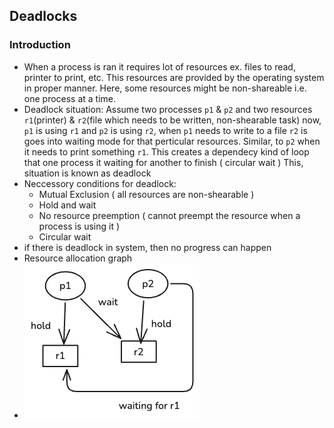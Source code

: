 ## Deadlocks

### Introduction
- When a process is ran it requires lot of resources ex. files to read, printer to print, etc. This resources are provided
by the operating system in proper manner. Here, some resources might be non-shareable i.e. one process at a time.
- Deadlock situation: 
    Assume two processes `p1` & `p2` and two resources `r1`(printer) & `r2`(file which needs to be written, non-shearable task)
    now, `p1` is using `r1` and `p2` is using `r2`, when `p1` needs to write to a file `r2` is goes into waiting mode for that
    perticular resources. Similar, to `p2` when it needs to print something `r1`. This creates a dependecy kind of 
    loop that one process it waiting for another to finish ( circular wait )
    This, situation is known as deadlock
- Neccessory conditions for deadlock:
    - Mutual Exclusion ( all resources are non-shearable )
    - Hold and wait 
    - No resource preemption ( cannot preempt the resource when a process is using it )
    - Circular wait
- if there is deadlock in system, then no progress can happen 
- Resource allocation graph
- ![resource-allocation-graph](./diagrams/deadlock_resource_allocation_graph.png)

